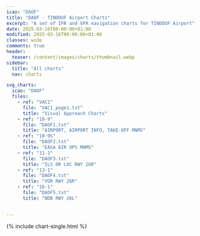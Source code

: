 ```yaml
---
icao: "DAOF" 
title: "DAOF - TINDOUF Airport Charts"
excerpt: "A set of IFR and VFR navigation charts for TINDOUF Airport"
date: 2025-03-16T00:00:00+01:00
modified: 2025-03-16T00:00:00+01:00
classes: wide
comments: true
header:
  teaser: /content/images/charts/thumbnail.webp
sidebar:
  title: "All charts"
  nav: charts

svg_charts:
  icao: "DAOF"
  files:
    - ref: "VAC1"
      file: "VAC1_page1.txt"
      title: "Visual Approach Charts"
    - ref: "10-9"
      file: "DAOF1.txt"
      title: "AIRPORT, AIRPORT INFO, TAKE-OFF MNMS"
    - ref: "10-9S"
      file: "DAOF2.txt"
      title: "EASA AIR OPS MNMS"
    - ref: "11-1"
      file: "DAOF3.txt"
      title: "ILS OR LOC RWY 26R"
    - ref: "13-1"
      file: "DAOF4.txt"
      title: "VOR RWY 26R"
    - ref: "16-1"
      file: "DAOF5.txt"
      title: "NDB RWY 26L"


---
```


{% include chart-single.html %}